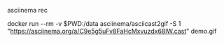 asciinema rec

docker run --rm -v $PWD:/data asciinema/asciicast2gif -S 1 "https://asciinema.org/a/C9e5g5uFv8FaHcMxvuzdx68lW.cast" demo.gif

